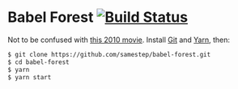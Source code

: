 # Babel Forest [![Build Status][status image]][travis]

Not to be confused with [this 2010 movie][forest of babel]. Install [Git] and
[Yarn], then:
```sh
$ git clone https://github.com/samestep/babel-forest.git
$ cd babel-forest
$ yarn
$ yarn start
```

[forest of babel]: https://www.imdb.com/title/tt2180557/
[git]: https://git-scm.com/downloads
[status image]: https://travis-ci.com/gameless/babel-forest.svg?branch=master
[travis]: https://travis-ci.com/gameless/babel-forest
[yarn]: https://yarnpkg.com/en/docs/install
